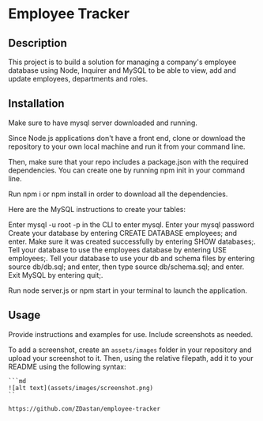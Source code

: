 # Employee Tracker

## Description

This project is to build a solution for managing a company's employee database using Node, Inquirer and MySQL to be able to view, add and update employees, departments and roles.


## Installation

Make sure to have mysql server downloaded and running.

Since Node.js applications don't have a front end, clone or download the repository to your own local machine and run it from your command line.

Then, make sure that your repo includes a package.json with the required dependencies. You can create one by running npm init in your command line.

Run npm i or npm install in order to download all the dependencies.

Here are the MySQL instructions to create your tables:

Enter mysql -u root -p in the CLI to enter mysql.
Enter your mysql password 
Create your database by entering CREATE DATABASE employees; and enter.
Make sure it was created successfully by entering SHOW databases;.
Tell your database to use the employees database by entering USE employees;.
Tell your database to use your db and schema files by entering source db/db.sql; and enter, then type source db/schema.sql; and enter.
Exit MySQL by entering quit;.

Run node server.js or npm start in your terminal to launch the application.

## Usage

Provide instructions and examples for use. Include screenshots as needed.

To add a screenshot, create an `assets/images` folder in your repository and upload your screenshot to it. Then, using the relative filepath, add it to your README using the following syntax:

    ```md
    ![alt text](assets/images/screenshot.png)
    ``
    
    https://github.com/ZDastan/employee-tracker

